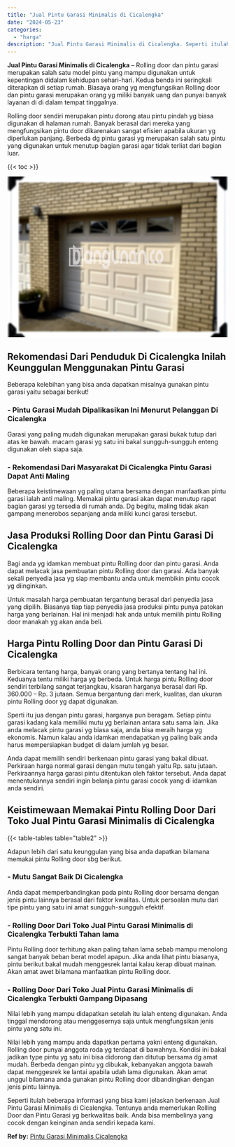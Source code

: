 ```yaml
---
title: "Jual Pintu Garasi Minimalis di Cicalengka"
date: "2024-05-23"
categories: 
  - "harga"
description: "Jual Pintu Garasi Minimalis di Cicalengka. Seperti itulah beberapa informasi yang bisa kami jelaskan berkenaan Jual Pintu Garasi Minimalis di Cicalengka. Ten..."
---
```


**Jual Pintu Garasi Minimalis di Cicalengka** – Rolling door dan pintu garasi merupakan salah satu model pintu yang mampu digunakan untuk kepentingan didalam kehidupan sehari-hari. Kedua benda ini seringkali diterapkan di setiap rumah. Biasaya orang yg mengfungsikan Rolling door dan pintu garasi merupakan orang yg miliki banyak uang dan punyai banyak layanan di di dalam tempat tinggalnya.

Rolling door sendiri merupakan pintu dorong atau pintu pindah yg biasa digunakan di halaman rumah. Banyak berasal dari mereka yang mengfungsikan pintu door dikarenakan sangat efisien apabila ukuran yg diperlukan panjang. Berbeda dg pintu garasi yg merupakan salah satu pintu yang digunakan untuk menutup bagian garasi agar tidak terliat dari bagian luar.

{{< toc >}}

![Jual Pintu Garasi Minimalis di Cicalengka](/images/pintu-garasi-67.png)

## Rekomendasi Dari Penduduk Di Cicalengka Inilah Keunggulan Menggunakan Pintu Garasi

Beberapa kelebihan yang bisa anda dapatkan misalnya gunakan pintu garasi yaitu sebagai berikut!

### \- Pintu Garasi Mudah Dipalikasikan Ini Menurut Pelanggan Di Cicalengka

Garasi yang paling mudah digunakan merupakan garasi bukak tutup dari atas ke bawah. macam garasi yg satu ini bakal sungguh-sungguh enteng digunakan oleh siapa saja.

### \- Rekomendasi Dari Masyarakat Di Cicalengka Pintu Garasi Dapat Anti Maling

Beberapa keistimewaan yg paling utama bersama dengan manfaatkan pintu garasi ialah anti maling. Memakai pintu garasi akan dapat menutup rapat bagian garasi yg tersedia di rumah anda. Dg begitu, maling tidak akan gampang menerobos sepanjang anda miliki kunci garasi tersebut.

## Jasa Produksi Rolling Door dan Pintu Garasi Di Cicalengka

Bagi anda yg idamkan membuat pintu Rolling door dan pintu garasi. Anda dapat melacak jasa pembuatan pintu Rolling door dan garasi. Ada banyak sekali penyedia jasa yg siap membantu anda untuk membikin pintu cocok yg diinginkan.

Untuk masalah harga pembuatan tergantung berasal dari penyedia jasa yang dipilih. Biasanya tiap tiap penyedia jasa produksi pintu punya patokan harga yang berlainan. Hal ini menjadi hak anda untuk memilih pintu Rolling door manakah yg akan anda beli.

## Harga Pintu Rolling Door dan Pintu Garasi Di Cicalengka

Berbicara tentang harga, banyak orang yang bertanya tentang hal ini. Keduanya tentu miliki harga yg berbeda. Untuk harga pintu Rolling door sendiri terbilang sangat terjangkau, kisaran harganya berasal dari Rp. 360.000 – Rp. 3 jutaan. Semua bergantung dari merk, kualitas, dan ukuran pintu Rolling door yg dapat digunakan.

Sperti itu jua dengan pintu garasi, harganya pun beragam. Setiap pintu garasi kadang kala memiliki mutu yg berlainan antara satu sama lain. Jika anda melacak pintu garasi yg biasa saja, anda bisa meraih harga yg ekonomis. Namun kalau anda idamkan mendapatkan yg paling baik anda harus mempersiapkan budget di dalam jumlah yg besar.

Anda dapat memilih sendiri berkenaan pintu garasi yang bakal dibuat. Perkiraan harga normal garasi dengan mutu tengah yaitu Rp. satu jutaan. Perkiraannya harga garasi pintu ditentukan oleh faktor tersebut. Anda dapat menentukannya sendiri ingin belanja pintu garasi cocok yang di idamkan anda sendiri.

## Keistimewaan Memakai Pintu Rolling Door Dari Toko Jual Pintu Garasi Minimalis di Cicalengka

{{< table-tables table="table2" >}}

Adapun lebih dari satu keunggulan yang bisa anda dapatkan bilamana memakai pintu Rolling door sbg berikut.

### \- Mutu Sangat Baik Di Cicalengka

Anda dapat memperbandingkan pada pintu Rolling door bersama dengan jenis pintu lainnya berasal dari faktor kwalitas. Untuk persoalan mutu dari tipe pintu yang satu ini amat sungguh-sungguh efektif.

### \- Rolling Door Dari Toko Jual Pintu Garasi Minimalis di Cicalengka Terbukti Tahan lama

Pintu Rolling door terhitung akan paling tahan lama sebab mampu menolong sangat banyak beban berat model apapun. Jika anda lihat pintu biasanya, pintu berikut bakal mudah menggesrek lantai kalau kerap dibuat mainan. Akan amat awet bilamana manfaatkan pintu Rolling door.

### \- Rolling Door Dari Toko Jual Pintu Garasi Minimalis di Cicalengka Terbukti Gampang Dipasang

Nilai lebih yang mampu didapatkan setelah itu ialah enteng digunakan. Anda tinggal mendorong atau menggesernya saja untuk mengfungsikan jenis pintu yang satu ini.

Nilai lebih yang mampu anda dapatkan pertama yakni enteng digunakan. Rolling door punyai anggota roda yg terdapat di bawahnya. Kondisi ini bakal jadikan type pintu yg satu ini bisa didorong dan ditutup bersama dg amat mudah. Berbeda dengan pintu yg dibukak, kebanyakan anggota bawah dapat menggesrek ke lantai apabila udah lama digunakan. Akan amat unggul bilamana anda gunakan pintu Rolling door dibandingkan dengan jenis pintu lainnya.

Seperti itulah beberapa informasi yang bisa kami jelaskan berkenaan Jual Pintu Garasi Minimalis di Cicalengka. Tentunya anda memerlukan Rolling Door dan Pintu Garasi yg berkwalitas baik. Anda bisa membelinya yang cocok dengan keinginan anda sendiri kepada kami.

**Ref by:** [Pintu Garasi Minimalis Cicalengka](https://id.wikipedia.org/wiki/Pintu)
